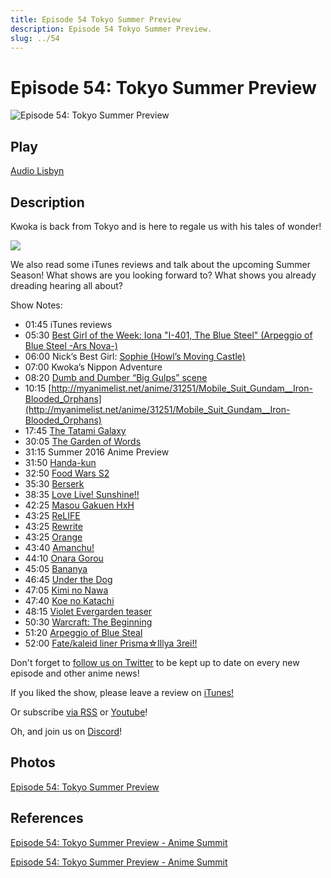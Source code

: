 ```yaml
---
title: Episode 54 Tokyo Summer Preview
description: Episode 54 Tokyo Summer Preview.
slug: ../54
---
```


# Episode 54: Tokyo Summer Preview

![Episode 54: Tokyo Summer Preview](https://i.imgur.com/sFdL8RT.png)

## Play

[Audio Lisbyn](http://traffic.libsyn.com/ranime/final_54_mixdown.mp3)

## Description

Kwoka is back from Tokyo and is here to regale us with his tales of wonder!

[![](https://i.imgur.com/EPnQc1R.png)](http://traffic.libsyn.com/ranime/final_54_mixdown.mp3)

We also read some iTunes reviews and talk about the upcoming Summer Season! What shows are you looking forward to? What shows you already dreading hearing all about?

Show Notes:

*   01:45 iTunes reviews
*   05:30 [Best Girl of the Week: Iona "I-401, The Blue Steel" (Arpeggio of Blue Steel -Ars Nova-)](http://myanimelist.net/character/45679/Iona)
*   06:00 Nick’s Best Girl: [Sophie (Howl’s Moving Castle)](http://myanimelist.net/character/508/Sophie_Hatter)
*   07:00 Kwoka’s Nippon Adventure
*   08:20 [Dumb and Dumber “Big Gulps” scene](https://www.youtube.com/watch?v=N_j5tDuakKU)
*   10:15 [http://myanimelist.net/anime/31251/Mobile_Suit_Gundam__Iron-Blooded_Orphans](http://myanimelist.net/anime/31251/Mobile_Suit_Gundam__Iron-Blooded_Orphans)
*   17:45 [The Tatami Galaxy](http://myanimelist.net/anime/7785/Yojouhan_Shinwa_Taikei?q=tatami)
*   30:05 [The Garden of Words](http://myanimelist.net/anime/16782/Kotonoha_no_Niwa?q=garden%20)
*   31:15 Summer 2016 Anime Preview
*   31:50 [Handa-kun](http://myanimelist.net/anime/32648/Handa-kun)
*   32:50 [Food Wars S2](http://myanimelist.net/anime/32282/Shokugeki_no_Souma__Ni_no_Sara)
*   35:30 [Berserk](http://myanimelist.net/anime/32379/Berserk_2016)
*   38:35 [Love Live! Sunshine!!](http://myanimelist.net/anime/32526/Love_Live_Sunshine)
*   42:25 [Masou Gakuen HxH](http://myanimelist.net/anime/31845/Masou_Gakuen_HxH)
*   43:25 [ReLIFE](http://myanimelist.net/anime/30015/ReLIFE)
*   43:25 [Rewrite](http://myanimelist.net/anime/31716/Rewrite)
*   43:25 [Orange](http://myanimelist.net/anime/32729/Orange)
*   43:40 [Amanchu!](http://myanimelist.net/anime/31771/Amanchu)
*   44:10 [Onara Gorou](http://myanimelist.net/anime/33274/Onara_Gorou)
*   45:05 [Bananya](http://myanimelist.net/anime/32664/Bananya)
*   46:45 [Under the Dog](http://myanimelist.net/anime/27387/Under_the_Dog)
*   47:05 [Kimi no Nawa](http://myanimelist.net/anime/32281/Kimi_no_Na_wa)
*   47:40 [Koe no Katachi](http://myanimelist.net/anime/28851/Koe_no_Katachi)
*   48:15 [Violet Evergarden teaser](https://www.youtube.com/watch?v=0CJeDetA45Q)
*   50:30 [Warcraft: The Beginning](http://www.imdb.com/title/tt0803096/?ref_=nv_sr_1)
*   51:20 [Arpeggio of Blue Steal](http://myanimelist.net/anime/18893/Aoki_Hagane_no_Arpeggio__Ars_Nova)
*   52:00 [Fate/kaleid liner Prisma☆Illya 3rei!!](http://myanimelist.net/anime/31706/Fate_kaleid_liner_Prisma%E2%98%86Illya_3rei)

Don't forget to [follow us on Twitter](https://twitter.animesummit.net/) to be kept up to date on every new episode and other anime news!

If you liked the show, please leave a review on [iTunes!](http://itunes.animesummit.net/)

Or subscribe [via RSS](http://ranime.libsyn.com/rss) or [Youtube](http://yt.animesummit.net/)!

Oh, and join us on [Discord](http://discord.animesummit.net/)!

## Photos

[Episode 54: Tokyo Summer Preview](https://i.imgur.com/sFdL8RT.png)

## References

[Episode 54: Tokyo Summer Preview - Anime Summit](https://web.archive.org/web/20161224192807/http://animesummit.net/episode-54-tokyo-summer-preview)

[Episode 54: Tokyo Summer Preview - Anime Summit](http://animesummit.net/episode-54-tokyo-summer-preview)